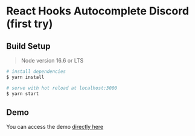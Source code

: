 # React Hooks Autocomplete Discord (first try)

## Build Setup

> Node version 16.6 or LTS

```bash
# install dependencies
$ yarn install

# serve with hot reload at localhost:3000
$ yarn start
```

## Demo

You can access the demo [directly here](https://romantic-heyrovsky-57653c.netlify.app/)
